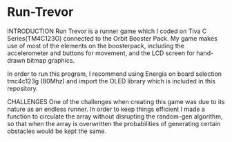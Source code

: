 # Run-Trevor
INTRODUCTION
Run Trevor is a runner game which I coded on Tiva C Series(TM4C123G) connected to the Orbit Booster Pack. My game makes use of most of the elements on the boosterpack, including the accelerometer and buttons for movement, and the LCD screen for hand-drawn bitmap graphics. 

In order to run this program, I recommend using Energia on board selection tmc4c123g (80Mhz) and import the OLED library which is included in this repository. 

CHALLENGES
One of the challenges when creating this game was due to its nature as an endless runner. In order to keep things efficient I made a function to circulate the array without disrupting the random-gen algorithm, so that when the array is overwritten the probabilities of generating certain obstacles would be kept the same. 
